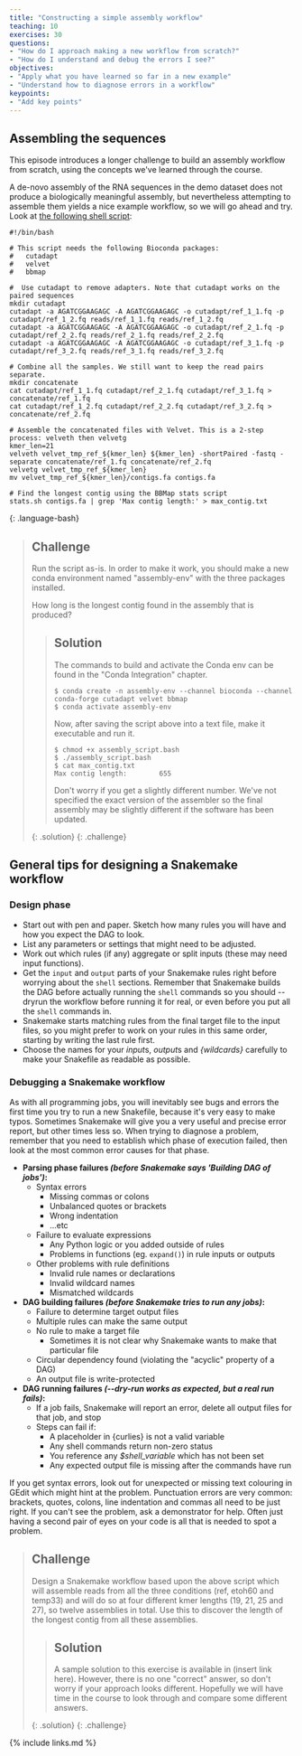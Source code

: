 ```yaml
---
title: "Constructing a simple assembly workflow"
teaching: 10
exercises: 30
questions:
- "How do I approach making a new workflow from scratch?"
- "How do I understand and debug the errors I see?"
objectives:
- "Apply what you have learned so far in a new example"
- "Understand how to diagnose errors in a workflow"
keypoints:
- "Add key points"
---
```


## Assembling the sequences

This episode introduces a longer challenge to build an assembly workflow from scratch, using the concepts we've
learned through the course.

A de-novo assembly of the RNA sequences in the demo dataset does not produce a biologically meaningful assembly,
but nevertheless attempting to assemble them yields a nice example workflow, so we will go ahead and try.
Look at [the following shell script](../code/assembly_script.bash):

~~~
#!/bin/bash

# This script needs the following Bioconda packages:
#   cutadapt
#   velvet
#   bbmap

#  Use cutadapt to remove adapters. Note that cutadapt works on the paired sequences
mkdir cutadapt
cutadapt -a AGATCGGAAGAGC -A AGATCGGAAGAGC -o cutadapt/ref_1_1.fq -p cutadapt/ref_1_2.fq reads/ref_1_1.fq reads/ref_1_2.fq
cutadapt -a AGATCGGAAGAGC -A AGATCGGAAGAGC -o cutadapt/ref_2_1.fq -p cutadapt/ref_2_2.fq reads/ref_2_1.fq reads/ref_2_2.fq
cutadapt -a AGATCGGAAGAGC -A AGATCGGAAGAGC -o cutadapt/ref_3_1.fq -p cutadapt/ref_3_2.fq reads/ref_3_1.fq reads/ref_3_2.fq

# Combine all the samples. We still want to keep the read pairs separate.
mkdir concatenate
cat cutadapt/ref_1_1.fq cutadapt/ref_2_1.fq cutadapt/ref_3_1.fq > concatenate/ref_1.fq
cat cutadapt/ref_1_2.fq cutadapt/ref_2_2.fq cutadapt/ref_3_2.fq > concatenate/ref_2.fq

# Assemble the concatenated files with Velvet. This is a 2-step process: velveth then velvetg
kmer_len=21
velveth velvet_tmp_ref_${kmer_len} ${kmer_len} -shortPaired -fastq -separate concatenate/ref_1.fq concatenate/ref_2.fq
velvetg velvet_tmp_ref_${kmer_len}
mv velvet_tmp_ref_${kmer_len}/contigs.fa contigs.fa

# Find the longest contig using the BBMap stats script
stats.sh contigs.fa | grep 'Max contig length:' > max_contig.txt
~~~
{: .language-bash}

> ## Challenge
>
> Run the script as-is. In order to make it work, you should make a new conda environment named "assembly-env" with
> the three packages installed.
>
> How long is the longest contig found in the assembly that is produced?
>
> > ## Solution
> >
> > The commands to build and activate the Conda env can be found in the "Conda Integration" chapter.
> >
> > ~~~
> > $ conda create -n assembly-env --channel bioconda --channel conda-forge cutadapt velvet bbmap
> > $ conda activate assembly-env
> > ~~~
> >
> > Now, after saving the script above into a text file, make it executable and run it.
> >
> > ~~~
> > $ chmod +x assembly_script.bash
> > $ ./assembly_script.bash
> > $ cat max_contig.txt 
> > Max contig length:        655
> > ~~~
> >
> > Don't worry if you get a slightly different number. We've not specified the exact version of the assembler so the
> > final assembly may be slightly different if the software has been updated.
> >
> {: .solution}
{: .challenge}

## General tips for designing a Snakemake workflow

### Design phase

* Start out with pen and paper. Sketch how many rules you will have and how you expect the DAG to look.
* List any parameters or settings that might need to be adjusted.
* Work out which rules (if any) aggregate or split inputs (these may need input functions).
* Get the `input` and `output` parts of your Snakemake rules right before worrying about the `shell` sections.
  Remember that Snakemake builds the DAG before actually running the `shell` commands so you should
  --dryrun the workflow before running it for real, or even before you put all the `shell` commands in.
* Snakemake starts matching rules from the final target file to the input files, so you might prefer to work
  on your rules in this same order, starting by writing the last rule first.
* Choose the names for your *input*s, *output*s and *{wildcards}* carefully to make your Snakefile as readable
  as possible.

### Debugging a Snakemake workflow

As with all programming jobs, you will inevitably see bugs and errors the first time you try to run a new Snakefile,
because it's very easy to make typos. Sometimes Snakemake will give you a very useful and precise error report, but
other times less so. When trying to diagnose a problem, remember that you need to establish
which phase of execution failed, then look at the most common error causes for that phase.

* **Parsing phase failures *(before Snakemake says 'Building DAG of jobs')*:**
  * Syntax errors
    * Missing commas or colons
    * Unbalanced quotes or brackets
    * Wrong indentation
    * ...etc
  * Failure to evaluate expressions
    * Any Python logic or you added outside of rules
    * Problems in functions (eg. `expand()`) in rule inputs or outputs
  * Other problems with rule definitions
    * Invalid rule names or declarations
    * Invalid wildcard names
    * Mismatched wildcards
* **DAG building failures *(before Snakemake tries to run any jobs)*:**
    * Failure to determine target output files
    * Multiple rules can make the same output
    * No rule to make a target file
        * Sometimes it is not clear why Snakemake wants to make that particular file
    * Circular dependency found (violating the "acyclic" property of a DAG)
    * An output file is write-protected
* **DAG running failures *(--dry-run works as expected, but a real run fails)*:**
    * If a job fails, Snakemake will report an error, delete all output files for that job, and stop
    * Steps can fail if:
        * A placeholder in {curlies} is not a valid variable
        * Any shell commands return non-zero status
        * You reference any *$shell_variable* which has not been set
        * Any expected output file is missing after the commands have run

If you get syntax errors, look out for unexpected or missing text colouring in GEdit which might hint at the problem.
Punctuation errors are very common: brackets, quotes, colons, line indentation and commas all need to be just right.
If you can't see the problem, ask a demonstrator for help. Often just having a second pair of eyes on your code is
all that is needed to spot a problem.

> ## Challenge
>
> Design a Snakemake workflow based upon the above script which will assemble reads from all the three conditions
> (ref, etoh60 and temp33) and will do so at four different kmer lengths (19, 21, 25 and 27), so twelve assemblies
> in total. Use this to discover the length of the longest contig from all these assemblies.
>
> > ## Solution
> >
> > A sample solution to this exercise is available in (insert link here). However, there is no one "correct" answer,
> > so don't worry if your approach looks different. Hopefully we will have time in the course to look through and
> > compare some different answers.
> >
> {: .solution}
{: .challenge}


{% include links.md %}

